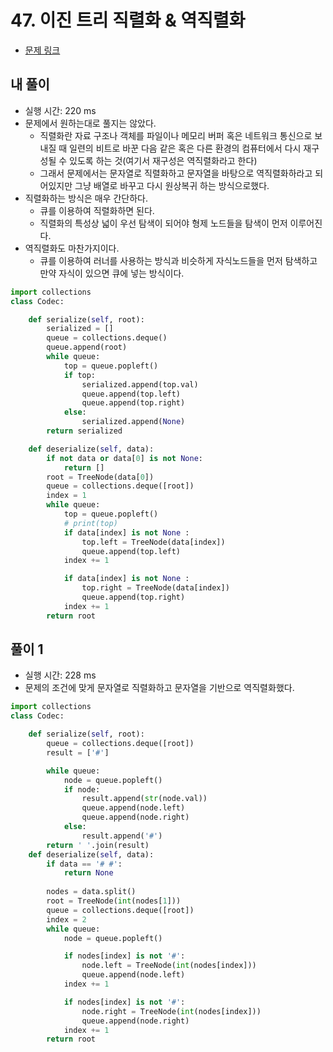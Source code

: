 # 47. 이진 트리 직렬화 & 역직렬화

- [문제 링크](https://leetcode.com/problems/serialize-and-deserialize-binary-tree/)

## 내 풀이

- 실행 시간: 220 ms
- 문제에서 원하는대로 풀지는 않았다.
    - 직렬화란 자료 구조나 객체를 파일이나 메모리 버퍼 혹은 네트워크 통신으로 보내질 때 일련의 비트로 바꾼 다음 같은 혹은 다른 환경의 컴퓨터에서 다시 재구성될 수 있도록 하는 것(여기서 재구성은 역직렬화라고 한다)
    - 그래서 문제에서는 문자열로 직렬화하고 문자열을 바탕으로 역직렬화하라고 되어있지만 그냥 배열로 바꾸고 다시 원상복귀 하는 방식으로했다.
- 직렬화하는 방식은 매우 간단하다.
    - 큐를 이용하여 직렬화하면 된다.
    - 직렬화의 특성상 넓이 우선 탐색이 되어야 형제 노드들을 탐색이 먼저 이루어진다.
- 역직렬화도 마찬가지이다.
    - 큐를 이용하여 러너를 사용하는 방식과 비슷하게 자식노드들을 먼저 탐색하고 만약 자식이 있으면 큐에 넣는 방식이다.

```python
import collections
class Codec:

    def serialize(self, root):
        serialized = []
        queue = collections.deque()
        queue.append(root)
        while queue:
            top = queue.popleft()
            if top:
                serialized.append(top.val)
                queue.append(top.left)
                queue.append(top.right)
            else:
                serialized.append(None)
        return serialized

    def deserialize(self, data):
        if not data or data[0] is not None:
            return []
        root = TreeNode(data[0])
        queue = collections.deque([root])
        index = 1
        while queue:
            top = queue.popleft()
            # print(top)
            if data[index] is not None :
                top.left = TreeNode(data[index])
                queue.append(top.left)
            index += 1

            if data[index] is not None :
                top.right = TreeNode(data[index])
                queue.append(top.right)
            index += 1
        return root
```

 

## 풀이 1

- 실행 시간: 228 ms
- 문제의 조건에 맞게 문자열로 직렬화하고 문자열을 기반으로 역직렬화했다.

```python
import collections
class Codec:

    def serialize(self, root):
        queue = collections.deque([root])
        result = ['#']

        while queue:
            node = queue.popleft()
            if node:
                result.append(str(node.val))
                queue.append(node.left)
                queue.append(node.right)
            else:
                result.append('#')
        return ' '.join(result)
    def deserialize(self, data):
        if data == '# #':
            return None
    
        nodes = data.split()
        root = TreeNode(int(nodes[1]))
        queue = collections.deque([root])
        index = 2
        while queue:
            node = queue.popleft()

            if nodes[index] is not '#':
                node.left = TreeNode(int(nodes[index]))
                queue.append(node.left)
            index += 1

            if nodes[index] is not '#':
                node.right = TreeNode(int(nodes[index]))
                queue.append(node.right)
            index += 1
        return root
```